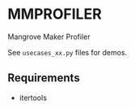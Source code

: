 # MMPROFILER

Mangrove Maker Profiler

See ```usecases_xx.py``` files for demos.

## Requirements

- itertools
